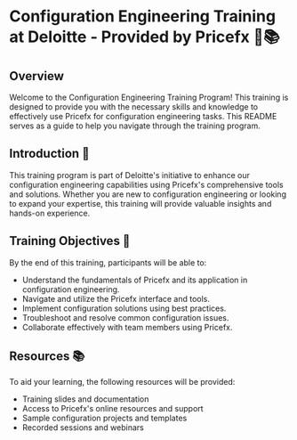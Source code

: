 # Configuration Engineering Training at Deloitte - Provided by Pricefx 🧩📚

## Overview

Welcome to the Configuration Engineering Training Program! This training is designed to provide you with the necessary skills and knowledge to effectively use Pricefx for configuration engineering tasks. This README serves as a guide to help you navigate through the training program.


## Introduction 🏅

This training program is part of Deloitte's initiative to enhance our configuration engineering capabilities using Pricefx's comprehensive tools and solutions. Whether you are new to configuration engineering or looking to expand your expertise, this training will provide valuable insights and hands-on experience.

## Training Objectives 🧩

By the end of this training, participants will be able to:
- Understand the fundamentals of Pricefx and its application in configuration engineering.
- Navigate and utilize the Pricefx interface and tools.
- Implement configuration solutions using best practices.
- Troubleshoot and resolve common configuration issues.
- Collaborate effectively with team members using Pricefx.

## Resources 📚

To aid your learning, the following resources will be provided:
- Training slides and documentation
- Access to Pricefx's online resources and support
- Sample configuration projects and templates
- Recorded sessions and webinars

